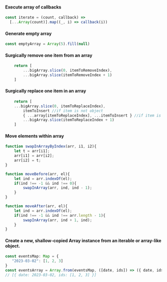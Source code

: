 
#### Execute array of callbacks
```js
const iterate = (count, callback) =>
  [...Array(count)].map((_, i) => callback(i))
```

#### Generate empty array
```js
const emptyArray = Array(5).fill(null)
```

#### Surgically remove one item from an array
```js
    return [
        ...bigArray.slice(0, itemToRemoveIndex),
        ...bigArray.slice(itemToRemoveIndex + 1)
    ]
```

#### Surgically replace one item in an array
```js
    return [
    ...bigArray.slice(0, itemToReplaceIndex),
        itemToInsert //if item is not object
        { ...array[itemToReplaceIndex], ...itemToInsert } //if item is object
        ...bigArray.slice(itemToReplaceIndex + 1)
    ]
```

#### Move elements within array
```js
function swapInArrayByIndex(arr, i1, i2){
    let t = arr[i1];
    arr[i1] = arr[i2];
    arr[i2] = t;
}

function moveBefore(arr, el){
    let ind = arr.indexOf(el);
    if(ind !== -1 && ind !== 0){
        swapInArray(arr, ind, ind - 1);
    }
}

function moveAfter(arr, el){
    let ind = arr.indexOf(el);
    if(ind !== -1 && ind !== arr.length - 1){
        swapInArray(arr, ind + 1, ind);
    }
}
```

#### Create a new, shallow-copied Array instance from an iterable or array-like object.
```js
const eventsMap: Map = {
   "2023-03-02": [1, 2, 3] 
}
const eventsArray = Array.from(eventsMap, ([date, ids]) => ({ date, ids }));
// [{ date: 2023-03-02, ids: [1, 2, 3] }]
```